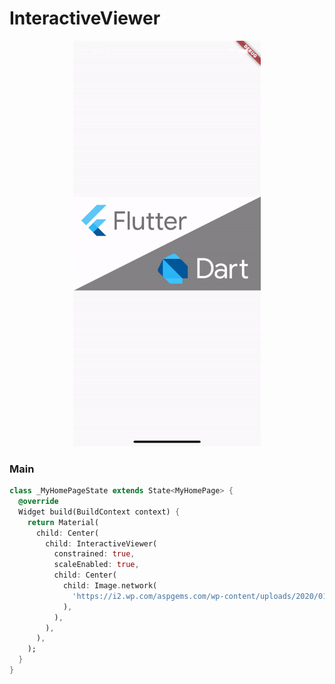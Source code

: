 # InteractiveViewer
<p align="center">
<img src="https://github.com/ThiagoEvoa/flutter_examples/blob/master/images/interactiveviewer.gif" height="649" width="300">
</p>
<!-- https://docs.google.com/uc?id=1fDWdaHU9UmvL05_2ZbaTygZSM-KGrYHz -->

### Main
```dart
class _MyHomePageState extends State<MyHomePage> {
  @override
  Widget build(BuildContext context) {
    return Material(
      child: Center(
        child: InteractiveViewer(
          constrained: true,
          scaleEnabled: true,
          child: Center(
            child: Image.network(
              'https://i2.wp.com/aspgems.com/wp-content/uploads/2020/01/flutter-dart.png?fit=1200%2C600&ssl=1'
            ),
          ),
        ),
      ),
    );
  }
}
```
